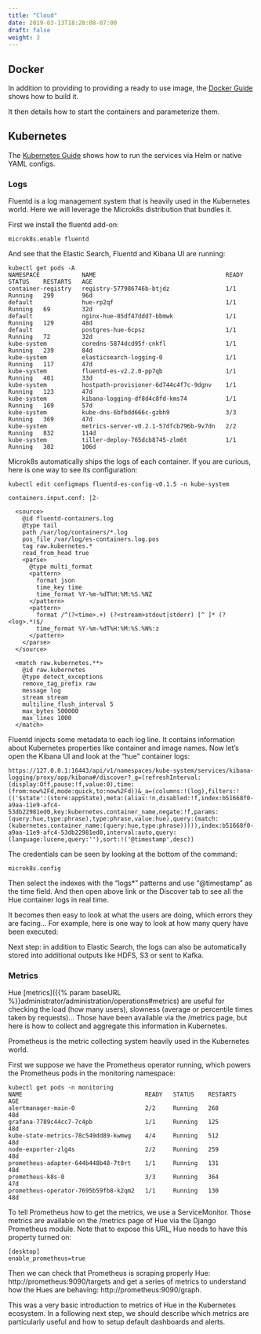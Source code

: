 ```yaml
---
title: "Cloud"
date: 2019-03-13T18:28:08-07:00
draft: false
weight: 3
---
```


## Docker

In addition to providing to providing a ready to use image, the [Docker Guide](https://github.com/cloudera/hue/tree/testing/tools/docker) shows how to build it.

It then details how to start the containers and parameterize them.

## Kubernetes

The [Kubernetes Guide](https://github.com/cloudera/hue/tree/testing/tools/kubernetes) shows how to run the services via Helm or native YAML configs.

### Logs

Fluentd is a log management system that is heavily used in the Kubernetes world. Here we will leverage the Microk8s distribution that bundles it.

 First we install the fluentd add-on:

    microk8s.enable fluentd

And see that the Elastic Search, Fluentd and Kibana UI are running:

    kubectl get pods -A
    NAMESPACE            NAME                                     READY   STATUS    RESTARTS   AGE
    container-registry   registry-577986746b-btjdz                1/1     Running   299        96d
    default              hue-rp2qf                                1/1     Running   69         32d
    default              nginx-hue-85df47ddd7-bbmwk               1/1     Running   129        48d
    default              postgres-hue-6cpsz                       1/1     Running   72         32d
    kube-system          coredns-5874dcd95f-cnkfl                 1/1     Running   239        84d
    kube-system          elasticsearch-logging-0                  1/1     Running   117        47d
    kube-system          fluentd-es-v2.2.0-pp7qb                  1/1     Running   401        33d
    kube-system          hostpath-provisioner-6d744c4f7c-9dgnv    1/1     Running   123        47d
    kube-system          kibana-logging-df8d4c8fd-kms74           1/1     Running   169        57d
    kube-system          kube-dns-6bfbdd666c-gzbh9                3/3     Running   369        47d
    kube-system          metrics-server-v0.2.1-57dfcb796b-9v7dn   2/2     Running   832        114d
    kube-system          tiller-deploy-765dcb8745-zlm6t           1/1     Running   382        106d

Microk8s automatically ships the logs of each container. If you are curious, here is one way to see its configuration:

    kubectl edit configmaps fluentd-es-config-v0.1.5 -n kube-system

    containers.input.conf: |2-

      <source>
        @id fluentd-containers.log
        @type tail
        path /var/log/containers/*.log
        pos_file /var/log/es-containers.log.pos
        tag raw.kubernetes.*
        read_from_head true
        <parse>
          @type multi_format
          <pattern>
            format json
            time_key time
            time_format %Y-%m-%dT%H:%M:%S.%NZ
          </pattern>
          <pattern>
            format /^(?<time>.+) (?<stream>stdout|stderr) [^ ]* (?<log>.*)$/
            time_format %Y-%m-%dT%H:%M:%S.%N%:z
          </pattern>
        </parse>
      </source>

      <match raw.kubernetes.**>
        @id raw.kubernetes
        @type detect_exceptions
        remove_tag_prefix raw
        message log
        stream stream
        multiline_flush_interval 5
        max_bytes 500000
        max_lines 1000
      </match>

Fluentd injects some metadata to each log line. It contains information about Kubernetes properties like container and image names. Now let’s open the Kibana UI and look at the “hue” container logs:


    https://127.0.0.1:16443/api/v1/namespaces/kube-system/services/kibana-logging/proxy/app/kibana#/discover?_g=(refreshInterval:(display:Off,pause:!f,value:0),time:(from:now%2Fd,mode:quick,to:now%2Fd))&_a=(columns:!(log),filters:!(('$state':(store:appState),meta:(alias:!n,disabled:!f,index:b51668f0-a9aa-11e9-afc4-53db22981ed0,key:kubernetes.container_name,negate:!f,params:(query:hue,type:phrase),type:phrase,value:hue),query:(match:(kubernetes.container_name:(query:hue,type:phrase))))),index:b51668f0-a9aa-11e9-afc4-53db22981ed0,interval:auto,query:(language:lucene,query:''),sort:!('@timestamp',desc))

The credentials can be seen by looking at the bottom of the command:

    microk8s.config

Then select the indexes with the “logs*” patterns and use “@timestamp” as the time field. And then open above link or the Discover tab to see all the Hue container logs in real time.

It becomes then easy to look at what the users are doing, which errors they are facing… For example, here is one way to look at how many query have been executed:

Next step: in addition to Elastic Search, the logs can also be automatically stored into additional outputs like HDFS, S3 or sent to Kafka.

### Metrics

Hue [metrics]({{% param baseURL %}}administrator/administration/operations#metrics) are useful for checking the load (how many users), slowness (average or percentile times taken by requests)... Those have been available via the /metrics page, but here is how to collect and aggregate this information in Kubernetes.

Prometheus is the metric collecting system heavily used in the Kubernetes world.

First we suppose we have the Prometheus operator running, which powers the Prometheus pods in the monitoring namespace:

    kubectl get pods -n monitoring
    NAME                                   READY   STATUS    RESTARTS   AGE
    alertmanager-main-0                    2/2     Running   268        48d
    grafana-7789c44cc7-7c4pb               1/1     Running   125        48d
    kube-state-metrics-78c549dd89-kwmwg    4/4     Running   512        48d
    node-exporter-zlg4s                    2/2     Running   259        48d
    prometheus-adapter-644b448b48-7t8rt    1/1     Running   131        48d
    prometheus-k8s-0                       3/3     Running   364        47d
    prometheus-operator-7695b59fb8-k2qm2   1/1     Running   130        48d

To tell Prometheus how to get the metrics, we use a ServiceMonitor. Those metrics are available on the /metrics page of Hue via the Django Prometheus module. Note that to expose this URL, Hue needs to have this property turned on:

    [desktop]
    enable_prometheus=true

Then we can check that Prometheus is scraping properly Hue: http://prometheus:9090/targets and get a series of metrics to understand how the Hues are behaving: http://prometheus:9090/graph.

This was a very basic introduction to metrics of Hue in the Kubernetes ecosystem. In a following next step, we should describe which metrics are particularly useful and how to setup default dashboards and alerts.
